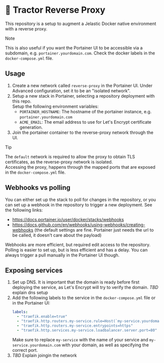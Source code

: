 # 🚜 Tractor Reverse Proxy

This repository is a setup to augment a Jelastic Docker native environment with a reverse proxy.

> [!NOTE]  
> This is also useful if you want the Portainer UI to be accessible via a subdomain, e.g. `portainer.yourdomain.com`. Check the docker labels in the `docker-compose.yml` file.

## Usage

1. Create a new network called `reverse-proxy` in the Portainer UI. Under Advanced configuration, set it to be an "isolated network".
2. Setup a new stack in Portainer, selecting a repository deployment with this repo.  
    Setup the following environment variables:
    - `PORTAINER_HOSTNAME`: The hostname of the portainer instance, e.g. `portainer.yourdomain.com`
    - `ACME_EMAIL`: The email address to use for Let's Encrypt certificate generation.
3. Join the portainer container to the reverse-proxy network through the UI.

> [!TIP]  
> The `default` network is required to allow the proxy to obtain TLS certificates, as the reverse-proxy network is isolated.  
> Accessing the proxy, happens through the mapped ports that are exposed in the `docker-compose.yml` file.

## Webhooks vs polling

You can either set up the stack to poll for changes in the repository, or you can set up a webhook in the repository to trigger a new deployment. See the following links:
- https://docs.portainer.io/user/docker/stacks/webhooks
- https://docs.github.com/en/webhooks/using-webhooks/creating-webhooks (the default settings are fine. Portainer just needs the url to be called, it doesn't care about the payload)

Webhooks are more efficient, but required edit access to the repository.  
Polling is easier to set up, but is less efficient and has a delay. You can always trigger a pull manually in the Portainer UI though.

## Exposing services

1. Set up DNS. It is important that the domain is ready before first deploying the service, as Let's Encrypt will try to verify the domain.
    _TBD_ explain dns setup
2. Add the following labels to the service in the `docker-compose.yml` file or in the Portainer UI:
    ```yaml
    labels:
      - "traefik.enable=true"
      - "traefik.http.routers.my-service.rule=Host(`my-service.yourdomain.com`)"
      - "traefik.http.routers.my-service.entrypoints=https"
      - "traefik.http.services.my-service.loadbalancer.server.port=80"
    ```
    Make sure to replace `my-service` with the name of your service and `my-service.yourdomain.com` with your domain, as well as specifying the correct port.
3. _TBD_ Explain joingin the network

